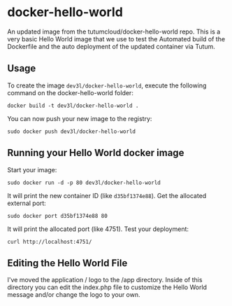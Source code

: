 docker-hello-world
==================

An updated image from the tutumcloud/docker-hello-world repo. This is a very basic Hello World image that we use to test the Automated build of the Dockerfile and the auto deployment of the updated container via Tutum.


Usage
-----

To create the image `dev3l/docker-hello-world`, execute the following command on the docker-hello-world folder:

	docker build -t dev3l/docker-hello-world .

You can now push your new image to the registry:

	sudo docker push dev3l/docker-hello-world


Running your Hello World docker image
-------------------------------------

Start your image:

	sudo docker run -d -p 80 dev3l/docker-hello-world

It will print the new container ID (like `d35bf1374e88`). Get the allocated external port:

	sudo docker port d35bf1374e88 80

It will print the allocated port (like 4751). Test your deployment:

	curl http://localhost:4751/


Editing the Hello World File
----------------------------
I've moved the application / logo to the /app directory. Inside of this directory you can edit the index.php file to customize the Hello World message and/or change the logo to your own.
